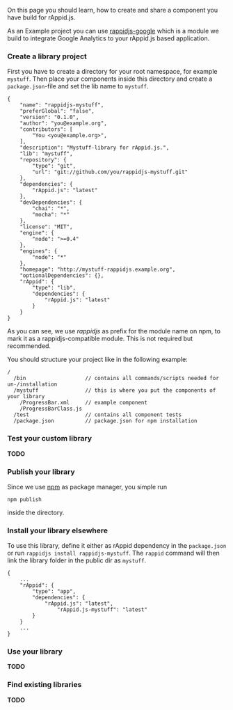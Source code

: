 On this page you should learn, how to create and share a component you have build for rAppid.js.

As an Example project you can use [rappidjs-google](https://github.com/rappid/rappidjs-google) which is a module we build to integrate Google Analytics to your rAppid.js based application.

### Create a library project

First you have to create a directory for your root namespace, for example `mystuff`. Then place your components inside this directory and create a `package.json`-file and set the lib name to `mystuff`.

    {
        "name": "rappidjs-mystuff",
        "preferGlobal": "false",
        "version": "0.1.0",
        "author": "you@example.org",
        "contributors": [
            "You <you@example.org>",
        ],
        "description": "Mystuff-library for rAppid.js.",
        "lib": "mystuff",
        "repository": {
            "type": "git",
            "url": "git://github.com/you/rappidjs-mystuff.git"
        },
        "dependencies": {
            "rAppid.js": "latest"
        },
        "devDependencies": {
            "chai": "*",
            "mocha": "*"
        },
        "license": "MIT",
        "engine": {
            "node": ">=0.4"
        },
        "engines": {
            "node": "*"
        },
        "homepage": "http://mystuff-rappidjs.example.org",
        "optionalDependencies": {},
        "rAppid": {
            "type": "lib",
            "dependencies": {
                "rAppid.js": "latest"
            }
        }
    }

As you can see, we use *rappidjs* as prefix for the module name on npm, to mark it as a rappidjs-compatible module. This is not required but recommended.

You should structure your project like in the following example:

```
/ 
  /bin                   // contains all commands/scripts needed for un-/installation
  /mystuff               // this is where you put the components of your library
    /ProgressBar.xml     // example component
    /ProgressBarClass.js 
  /test                  // contains all component tests
  /package.json          // package.json for npm installation
```


### Test your custom library

**TODO**

### Publish your library

Since we use [npm](http://npmjs.org) as package manager, you simple run

    npm publish

inside the directory.

### Install your library elsewhere

To use this library, define it either as rAppid dependency in the `package.json` or run `rappidjs install rappidjs-mystuff`. The `rappid` command will then link the library folder in the public dir as `mystuff`.

    {
        ...
        "rAppid": {
            "type": "app",
            "dependencies": {
                "rAppid.js": "latest",
                    "rAppid.js-mystuff": "latest"
            }
        }
        ...
    }

### Use your library

**TODO**

### Find existing libraries

**TODO**

